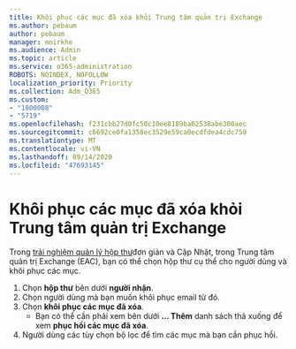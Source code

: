 ```yaml
---
title: Khôi phục các mục đã xóa khỏi Trung tâm quản trị Exchange
ms.author: pebaum
author: pebaum
manager: mnirkhe
ms.audience: Admin
ms.topic: article
ms.service: o365-administration
ROBOTS: NOINDEX, NOFOLLOW
localization_priority: Priority
ms.collection: Adm_O365
ms.custom:
- "1800008"
- "5719"
ms.openlocfilehash: f231cbb27d0fc50c10ee8189ba02538abe300aec
ms.sourcegitcommit: c6692ce0fa1358ec3529e59ca0ecdfdea4cdc759
ms.translationtype: MT
ms.contentlocale: vi-VN
ms.lasthandoff: 09/14/2020
ms.locfileid: "47693145"
---
```

# <a name="recover-deleted-items-from-exchange-admin-center"></a>Khôi phục các mục đã xóa khỏi Trung tâm quản trị Exchange

Trong [trải nghiệm quản lý hộp thư](https://admin.exchange.microsoft.com/#/mailboxes)đơn giản và Cập Nhật, trong Trung tâm quản trị Exchange (EAC), bạn có thể chọn hộp thư cụ thể cho người dùng và khôi phục các mục.

1. Chọn **hộp thư** bên dưới **người nhận**.
2. Chọn người dùng mà bạn muốn khôi phục email từ đó.
3. Chọn **khôi phục các mục đã xóa**.
    - Bạn có thể cần phải xem bên dưới **... Thêm** danh sách thả xuống để xem **phục hồi các mục đã xóa**.
4. Người dùng các tùy chọn bộ lọc để tìm các mục mà bạn cần phục hồi.
